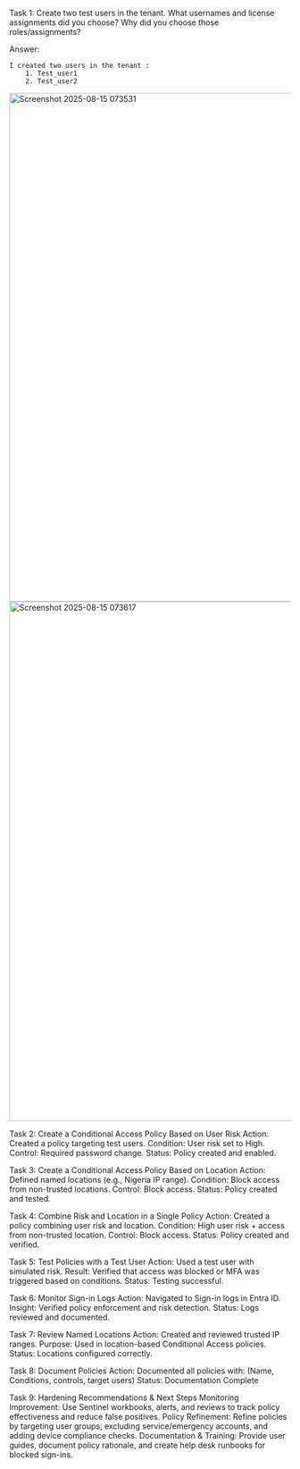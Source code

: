Task 1:  Create two test users in the tenant. What usernames and license 
assignments did you choose? Why did you choose those roles/assignments?

Answer:

    I created two users in the tenant :
        1. Test_user1
        2. Test_user2
<img width="1910" height="910" alt="Screenshot 2025-08-15 073531" src="https://github.com/user-attachments/assets/09434f10-f14a-4fb6-9f6c-cd28b1c6edb6" />
<img width="1906" height="930" alt="Screenshot 2025-08-15 073617" src="https://github.com/user-attachments/assets/0092c23f-b18b-48ee-986d-242fc266f516" />



Task 2: Create a Conditional Access Policy Based on User Risk
Action: Created a policy targeting test users.
Condition: User risk set to High.
Control: Required password change.
Status: Policy created and enabled.

Task 3: Create a Conditional Access Policy Based on Location
Action: Defined named locations (e.g., Nigeria IP range).
Condition: Block access from non-trusted locations.
Control: Block access.
Status: Policy created and tested.

Task 4: Combine Risk and Location in a Single Policy
Action: Created a policy combining user risk and location.
Condition: High user risk + access from non-trusted location.
Control: Block access.
Status: Policy created and verified.

Task 5: Test Policies with a Test User
Action: Used a test user with simulated risk.
Result: Verified that access was blocked or MFA was triggered based on conditions.
Status: Testing successful.

Task 6: Monitor Sign-in Logs
Action: Navigated to Sign-in logs in Entra ID.
Insight: Verified policy enforcement and risk detection.
Status: Logs reviewed and documented.

Task 7: Review Named Locations
Action: Created and reviewed trusted IP ranges.
Purpose: Used in location-based Conditional Access policies.
Status: Locations configured correctly.

Task 8: Document Policies
Action: Documented all policies with: (Name, Conditions, controls, target users)
Status: Documentation Complete

Task 9: Hardening Recommendations & Next Steps
Monitoring Improvement: Use Sentinel workbooks, alerts, and reviews to track policy effectiveness and reduce false positives.
Policy Refinement: Refine policies by targeting user groups, excluding service/emergency accounts, and adding device compliance checks.
Documentation & Training: Provide user guides, document policy rationale, and create help desk runbooks for blocked sign-ins.

